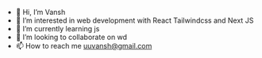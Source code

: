- 👋 Hi, I’m Vansh
- 👀 I’m interested in web development with React Tailwindcss and Next JS
- 🌱 I’m currently learning js
- 💞️ I’m looking to collaborate on wd
- 📫 How to reach me uuvansh@gmail.com

<!---
uvansh/uvansh is a ✨ special ✨ repository because its `README.md` (this file) appears on your GitHub profile.
You can click the Preview link to take a look at your changes.
--->
